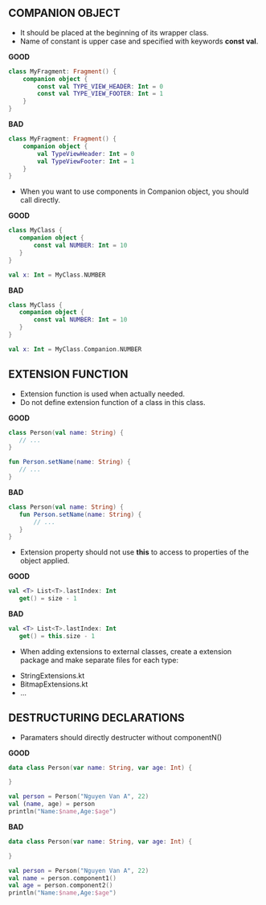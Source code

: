 ## COMPANION OBJECT

- It should be placed at the beginning of its wrapper class.
- Name of constant is upper case and  specified with keywords **const val**.

**GOOD**

~~~kotlin
class MyFragment: Fragment() {
    companion object {
        const val TYPE_VIEW_HEADER: Int = 0
        const val TYPE_VIEW_FOOTER: Int = 1
    }
}
~~~

**BAD**

~~~kotlin
class MyFragment: Fragment() {
    companion object {
        val TypeViewHeader: Int = 0
        val TypeViewFooter: Int = 1
    }
}
~~~

- When you want to use components in Companion object, you should call directly.

**GOOD**

~~~kotlin
class MyClass {
   companion object {
       const val NUMBER: Int = 10
   }
}

val x: Int = MyClass.NUMBER
~~~

**BAD**

~~~kotlin
class MyClass {
   companion object {
       const val NUMBER: Int = 10
   }
}

val x: Int = MyClass.Companion.NUMBER
~~~

## EXTENSION FUNCTION

- Extension function is used when actually needed.
- Do not define extension function of a class in this class.

**GOOD**

~~~kotlin
class Person(val name: String) {
   // ...
}

fun Person.setName(name: String) {
   // ...
}
~~~

**BAD**

~~~kotlin
class Person(val name: String) {
   fun Person.setName(name: String) {
       // ...
   }
}
~~~

- Extension property should not use **this** to access to properties of the object applied.

**GOOD**

~~~kotlin
val <T> List<T>.lastIndex: Int
   get() = size - 1
~~~

**BAD**

~~~kotlin
val <T> List<T>.lastIndex: Int
   get() = this.size - 1
~~~

- When adding extensions to external classes, create a extension package and make separate files for each type:
 + StringExtensions.kt
 + BitmapExtensions.kt
 + ...

## DESTRUCTURING DECLARATIONS 

-  Paramaters should directly destructer without componentN()

**GOOD**

~~~kotlin
data class Person(var name: String, var age: Int) {

}

val person = Person("Nguyen Van A", 22)
val (name, age) = person
println("Name:$name,Age:$age")
~~~

**BAD**

~~~kotlin
data class Person(var name: String, var age: Int) {

}

val person = Person("Nguyen Van A", 22)
val name = person.component1()
val age = person.component2()
println("Name:$name,Age:$age")
~~~




